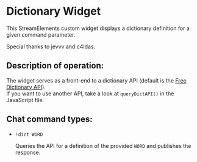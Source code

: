 # Dictionary Widget
This StreamElements custom widget displays a dictionary definition for a given command parameter.  

Special thanks to jevvv and c4ldas.  


## Description of operation:  
The widget serves as a front-end to a dictionary API (default is the [Free Dictionary API](https://dictionaryapi.dev/)).  
If you want to use another API, take a look at `queryDictAPI()` in the JavaScript file.  


## Chat command types:  
 - `!dict WORD`  
   
   Queries the API for a definition of the provided `WORD` and publishes the response.  
